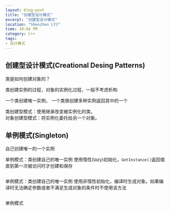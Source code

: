```yaml
---
layout: blog-post
title: "创建型设计模式"
excerpt: "创建型设计模式"
location: "Shenzhen LYJ"
time: 10:04 PM
category: C++
tags:
- 设计模式
---
```


## 创建型设计模式(Creational Desing Patterns) ##

类是如何创建对象的？

类创建实例的过程，对象的实例化过程，一般不考虑析构

一个类创建唯一实例，
一个类族创建多种实例返回其中的一个

类创建型模式：使用继承改变被实例化的类。   
对象创建型模式：将实例化委托给另一个对象。

## 单例模式(Singleton) ##

自己创建唯一的一个实例

单例模式：类创建自己的唯一实例
使用惰性(lazy)初始化，`GetInstance()`返回值直到第一次被访问时才创建和保存

<script>$(document).ready(function(){$.get("/source/cplusplus/SingletonLazy.cpp", function(data){$("#SingletonLazy").text(data).html();});});</script>
<pre><code><div id="SingletonLazy"/></code></pre>

单例模式：类创建自己的唯一实例
使用非惰性初始化，编译时生成对象。如果编译时无法确定参数或者不满足生成对象的条件时不使用该方法

<script>$(document).ready(function(){$.get("/source/cplusplus/Singleton.cpp", function(data){$("#Singleton").text(data).html();});});</script>
<pre><code><div id="Singleton"/></code></pre>

单例模式

<script>$(document).ready(function(){$.get("/source/cplusplus/SingletonFactory.cpp", function(data){$("#SingletonFactory").text(data).html();});});</script>
<pre><code><div id="SingletonFactory"/></code></pre>
